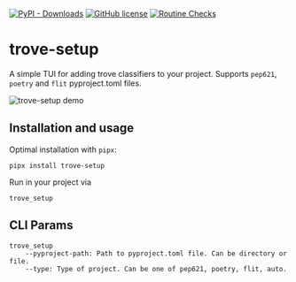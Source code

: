 [![PyPI - Downloads](https://img.shields.io/pypi/dd/trove-setup)](https://pypi.org/p/trove-setup)
[![GitHub license](https://img.shields.io/github/license/jvllmr/trove-setup)](https://github.com/jvllmr/trove-setup/blob/dev/LICENSE)
[![Routine Checks](https://github.com/jvllmr/sqlalchemy-sessionload/actions/workflows/test.yaml/badge.svg)](https://github.com/jvllmr/trove-setup/actions/workflows/test.yaml)

# trove-setup

A simple TUI for adding trove classifiers to your project.
Supports `pep621`, `poetry` and `flit` pyproject.toml files.

![trove-setup demo](demo/demo.gif)

## Installation and usage

Optimal installation with `pipx`:

```shell
pipx install trove-setup
```

Run in your project via

```shell
trove_setup
```

## CLI Params

```
trove_setup
    --pyproject-path: Path to pyproject.toml file. Can be directory or file.
    --type: Type of project. Can be one of pep621, poetry, flit, auto.
```
